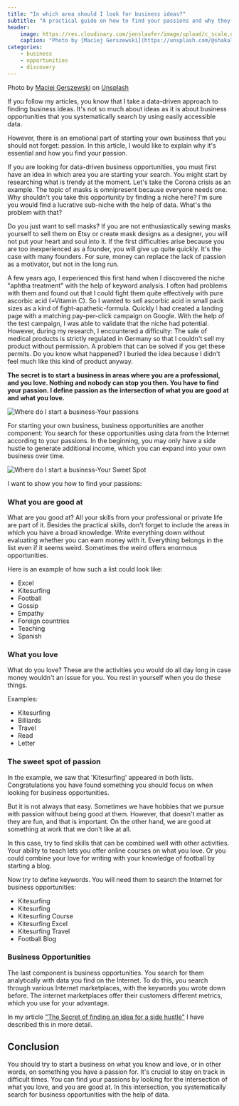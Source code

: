 ```yaml
---
title: "In which area should I look for business ideas?"
subtitle: "A practical guide on how to find your passions and why they are important for your business activities."
header:
    image: https://res.cloudinary.com/jenslaufer/image/upload/c_scale,q_70,w_800/v1603965801/maciej-gerszewski-zpLrZLiKICc-unsplash.jpg
    caption: "Photo by [Maciej Gerszewski](https://unsplash.com/@shakalmag?utm_source=unsplash&amp;utm_medium=referral&amp;utm_content=creditCopyText) [**Unsplash**](https://unsplash.com/s/photos/sweet-spot?utm_source=unsplash&amp;utm_medium=referral&amp;utm_content=creditCopyText)"
categories:
    - business
    - opportunities
    - discovery
---
```

<span>Photo by <a href="">Maciej Gerszewski</a> on <a href="">Unsplash</a></span>

If you follow my articles, you know that I take a data-driven approach to finding business ideas. It's not so much about ideas as it is about business opportunities that you systematically search by using easily accessible data.

However, there is an emotional part of starting your own business that you should not forget: passion. In this article, I would like to explain why it's essential and how you
find your passion.

If you are looking for data-driven business opportunities, you must first have an idea in which area you are starting your search. You might start by researching what is trendy at the moment. Let's take the Corona crisis as an example. The topic of masks is omnipresent because everyone needs one. Why shouldn't you take this opportunity by finding a niche here? I'm sure you would find a lucrative sub-niche with the help of data. What's the problem with that?

Do you just want to sell masks? If you are not enthusiastically sewing masks yourself to sell them on Etsy or create mask designs as a designer, you will not put your heart and soul into it. If the first difficulties arise because you are too inexperienced as a founder, you will give up quite quickly. It's the case with many founders. For sure, money can replace the lack of passion as a motivator, but not in the long run.

A few years ago, I experienced this first hand when I discovered the niche "aphtha treatment" with the help of keyword analysis. I often had problems with them and found out that I could fight them quite effectively with pure ascorbic acid (=Vitamin C). So I wanted to sell ascorbic acid in small pack sizes as a kind of fight-apathetic-formula. Quickly I had created a landing page with a matching pay-per-click campaign on Google. With the help of the test campaign, I was able to validate that the niche had potential. However, during my research, I encountered a difficulty: The sale of medical products is strictly regulated in Germany so that I couldn't sell my product without permission. A problem that can be solved if you get these permits. Do you know what happened? I buried the idea because I didn't feel much like this kind of product anyway.

**The secret is to start a business in areas where you are a professional, and you love. Nothing and nobody can stop you then. You have to find your passion. I define passion as the intersection of what you are good at and what you love.**

![Where do I start a business-Your passions](https://res.cloudinary.com/jenslaufer/image/upload/c_scale,q_70,w_800/v1603964800/passion.png)

For starting your own business, business opportunities are another component: You search for these opportunities using data from the Internet according to your passions. In the beginning, you may only have a side hustle to generate additional income, which you can expand into your own business over time.

![Where do I start a business-Your Sweet Spot](https://res.cloudinary.com/jenslaufer/image/upload/c_scale,q_70,w_800/v1603964800/sweet_spot.png)

I want to show you how to find your passions:

### What you are good at

What are you good at? All your skills from your professional or private life are part of it. Besides the practical skills, don't forget to include the areas in which you have a broad knowledge. Write everything down without evaluating whether you can earn money with it. Everything belongs in the list even if it seems weird. Sometimes the weird offers enormous opportunities.

Here is an example of how such a list could look like:

- Excel
- Kitesurfing
- Football
- Gossip
- Empathy
- Foreign countries
- Teaching
- Spanish

### What you love

What do you love? These are the activities you would do all day long in case money wouldn't an issue for you. You rest in yourself when you do these things.

Examples:

- Kitesurfing
- Billiards
- Travel
- Read
- Letter

### The sweet spot of passion

In the example, we saw that 'Kitesurfing' appeared in both lists. Congratulations you have found something you should focus on when looking for business opportunities.

But it is not always that easy. Sometimes we have hobbies that we pursue with passion without being good at them. However, that doesn't matter as they are fun, and that is important. On the other hand, we are good at something at work that we don't like at all.

In this case, try to find skills that can be combined well with other activities. Your ability to teach lets you offer online courses on what you love. Or you could combine your love for writing with your knowledge of football by starting a blog.

Now try to define keywords. You will need them to search the Internet for business opportunities:

- Kitesurfing
- Kitesurfing
- Kitesurfing Course
- Kitesurfing Excel
- Kitesurfing Travel
- Football Blog

### Business Opportunities

The last component is business opportunities. You search for them analytically with data you find on the Internet. To do this, you search through various Internet marketplaces, with the keywords you wrote down before. The internet marketplaces offer their customers different metrics, which you use for your advantage.

In my article ["The Secret of finding an idea for a side hustle"](https://insights5.com/business/opportunities/discovery/the_secret_of_finding_an_idea_for_a_side_hustle/) I have described this in more detail.

## Conclusion

You should try to start a business on what you know and love, or in other words, on something you have a passion for. It's crucial to stay on track in difficult times. You can find your passions by looking for the intersection of what you love, and you are good at. In this intersection, you systematically search for business opportunities with the help of data.

